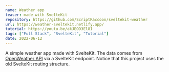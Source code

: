 ```yaml
---
name: Weather app
teaser: made with SvelteKit
repository: https://github.com/ScriptRaccoon/sveltekit-weather
url: https://weather-sveltekit.netlify.app/
tutorial: https://youtu.be/akJEOD3El8I
tags: ["Full Stack", "SvelteKit", "Tutorial"]
date: 2022-06-12
---
```


A simple weather app made with SvelteKit. The data comes from <a href='https://openweathermap.org/' target='_blank'>OpenWeather API</a> via a SvelteKit endpoint. Notice that this project uses the old SvelteKit routing structure.
